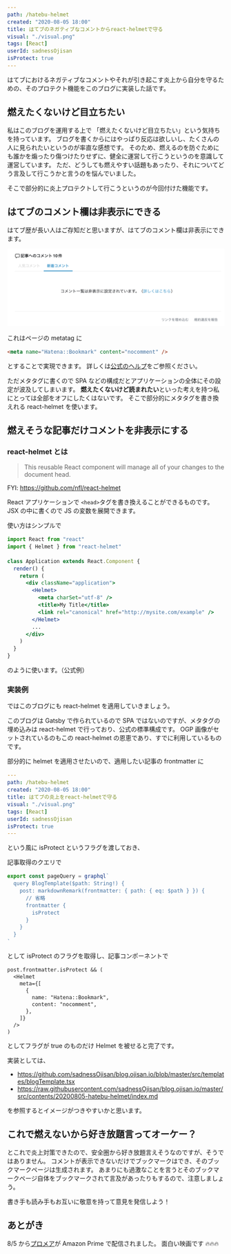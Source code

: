 ```yaml
---
path: /hatebu-helmet
created: "2020-08-05 18:00"
title: はてブのネガティブなコメントからreact-helmetで守る
visual: "./visual.png"
tags: [React]
userId: sadnessOjisan
isProtect: true
---
```


はてブにおけるネガティブなコメントやそれが引き起こす炎上から自分を守るための、そのプロテクト機能をこのブログに実装した話です。

## 燃えたくないけど目立ちたい

私はこのブログを運用する上で 「燃えたくないけど目立ちたい」という気持ちを持っています。
ブログを書くからにはやっぱり反応は欲しいし、たくさんの人に見られたいというのが率直な感想です。
そのため、燃えるのを防ぐためにも誰かを煽ったり傷つけたりせずに、健全に運営して行こうというのを意識して運営しています。
ただ、どうしても燃えやすい話題もあったり、それについてどう言及して行こうかと言うのを悩んでいました。

そこで部分的に炎上プロテクトして行こうというのが今回付けた機能です。

## はてブのコメント欄は非表示にできる

はてブ歴が長い人はご存知だと思いますが、はてブのコメント欄は非表示にできます。

![非表示](./mienai.png)

これはページの metatag に

```html
<meta name="Hatena::Bookmark" content="nocomment" />
```

とすることで実現できます。
詳しくは[公式のヘルプ](https://b.hatena.ne.jp/help/entry/nocomment)をご参照ください。

ただメタタグに書くので SPA などの構成だとアプリケーションの全体にその設定が波及してしまいます。
**燃えたくないけど読まれたい**といった考えを持つ私にとっては全部をオフにしたくはないです。
そこで部分的にメタタグを書き換えれる react-helmet を使います。

## 燃えそうな記事だけコメントを非表示にする

### react-helmet とは

> This reusable React component will manage all of your changes to the document head.

FYI: https://github.com/nfl/react-helmet

React アプリケーションで `<head>`タグを書き換えることができるものです。
JSX の中に書くので JS の変数を展開できます。

使い方はシンプルで

```jsx
import React from "react"
import { Helmet } from "react-helmet"

class Application extends React.Component {
  render() {
    return (
      <div className="application">
        <Helmet>
          <meta charSet="utf-8" />
          <title>My Title</title>
          <link rel="canonical" href="http://mysite.com/example" />
        </Helmet>
        ...
      </div>
    )
  }
}
```

のように使います。（公式例）

### 実装例

ではこのブログにも react-helmet を適用していきましょう。

このブログは Gatsby で作られているので SPA ではないのですが、メタタグの埋め込みは react-helmet で行っており、公式の標準構成です。
OGP 画像がセットされているのもこの react-helmet の恩恵であり、すでに利用しているものです。

部分的に helmet を適用させたいので、適用したい記事の frontmatter に

```yml
---
path: /hatebu-helmet
created: "2020-08-05 18:00"
title: はてブの炎上をreact-helmetで守る
visual: "./visual.png"
tags: [React]
userId: sadnessOjisan
isProtect: true
---

```

という風に isProtect というフラグを渡しておき、

記事取得のクエリで

```js
export const pageQuery = graphql`
  query BlogTemplate($path: String!) {
    post: markdownRemark(frontmatter: { path: { eq: $path } }) {
      // 省略
      frontmatter {
        isProtect
      }
    }
  }
`
```

として isProtect のフラグを取得し、記事コンポーネントで

```tsx
post.frontmatter.isProtect && (
  <Helmet
    meta={[
      {
        name: "Hatena::Bookmark",
        content: "nocomment",
      },
    ]}
  />
)
```

としてフラグが true のものだけ Helmet を被せると完了です。

実装としては、

- https://github.com/sadnessOjisan/blog.ojisan.io/blob/master/src/templates/blogTemplate.tsx
- https://raw.githubusercontent.com/sadnessOjisan/blog.ojisan.io/master/src/contents/20200805-hatebu-helmet/index.md

を参照するとイメージがつきやすいかと思います。

## これで燃えないから好き放題言ってオーケー？

とこれで炎上対策できたので、安全圏から好き放題言えそうなのですが、そうではありません。
コメントが表示できないだけでブックマークはでき、そのブックマークページは生成されます。
あまりにも過激なことを言うとそのブックマークページ自体をブックマークされて言及があったりもするので、注意しましょう。

書き手も読み手もお互いに敬意を持って意見を発信しよう！

## あとがき

8/5 から[プロメア](https://www.amazon.co.jp/gp/video/detail/B088TWX2QS/ref=atv_dp_share_cu_r)が Amazon Prime で配信されました。
面白い映画です 🔥🔥🔥

